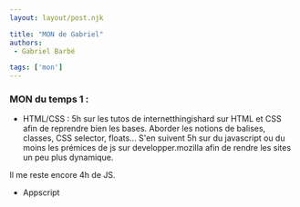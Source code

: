 ```yaml
---
layout: layout/post.njk

title: "MON de Gabriel"
authors:
 - Gabriel Barbé

tags: ['mon']
---
```


<!-- Début Résumé -->

### MON du temps 1 : 
- HTML/CSS :
5h sur les tutos de internetthingishard sur HTML et CSS afin de reprendre bien les bases. Aborder les notions de balises, classes, CSS selector, floats...
S'en suivent 5h sur du javascript ou du moins les prémices de js sur developper.mozilla afin de rendre les sites un peu plus dynamique. 

Il me reste encore 4h de JS. 

- Appscript

<!-- Début Résumé -->
